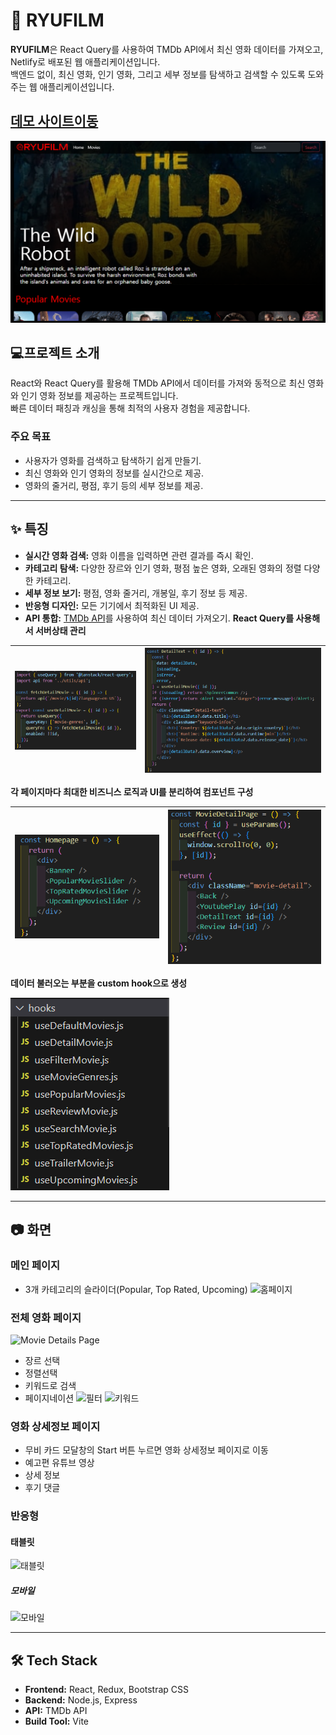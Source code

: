 # 🎥 RYUFILM

**RYUFILM**은 React Query를 사용하여 TMDb API에서 최신 영화 데이터를 가져오고, Netlify로 배포된 웹 애플리케이션입니다.  
백엔드 없이, 최신 영화, 인기 영화, 그리고 세부 정보를 탐색하고 검색할 수 있도록 도와주는 웹 애플리케이션입니다.

## [데모 사이트이동](https://ryufilm.netlify.app/)

![대표이미지](./images/ryuflix_representative.png)

## 💻프로젝트 소개

React와 React Query를 활용해 TMDb API에서 데이터를 가져와 동적으로 최신 영화와 인기 영화 정보를 제공하는 프로젝트입니다.  
빠른 데이터 패칭과 캐싱을 통해 최적의 사용자 경험을 제공합니다.

### 주요 목표

- 사용자가 영화를 검색하고 탐색하기 쉽게 만들기.
- 최신 영화와 인기 영화의 정보를 실시간으로 제공.
- 영화의 줄거리, 평점, 후기 등의 세부 정보를 제공.

---

## ✨ 특징

- **실시간 영화 검색:** 영화 이름을 입력하면 관련 결과를 즉시 확인.
- **카테고리 탐색:** 다양한 장르와 인기 영화, 평점 높은 영화, 오래된 영화의 정렬 다양한 카테고리.
- **세부 정보 보기:** 평점, 영화 줄거리, 개봉일, 후기 정보 등 제공.
- **반응형 디자인:** 모든 기기에서 최적화된 UI 제공.
- **API 통합:** [TMDb API](https://www.themoviedb.org/)를 사용하여 최신 데이터 가져오기.
  **React Query를 사용해서 서버상태 관리**

| ![react query](./images/react_query.png) | ![react query](./images/react_query2.png) |
| ---------------------------------------- | ----------------------------------------- |

**각 페이지마다 최대한 비즈니스 로직과 UI를 분리하여 컴포넌트 구성**

| ![홈페이지](./images/hompage_component.png) | ![상세페이지](./images/moviedetailpage_component.png) |
| ------------------------------------------- | ----------------------------------------------------- |

**데이터 불러오는 부분을 custom hook으로 생성**

![hooks](./images/hooks.png)

---

## 📷 화면

### 메인 페이지

- 3개 카테고리의 슬라이더(Popular, Top Rated, Upcoming)
  ![홈페이지](./images/homepage.gif)

### 전체 영화 페이지

![Movie Details Page](./screenshots/details-page.png)

- 장르 선택
- 정렬선택
- 키워드로 검색
- 페이지네이션
  ![필터](./images/pc_moviespage1.gif)
  ![키워드](./images/pc_moviespage_search.gif)

### 영화 상세정보 페이지

- 무비 카드 모달창의 Start 버튼 누르면 영화 상세정보 페이지로 이동
- 예고편 유튜브 영상
- 상세 정보
- 후기 댓글

### 반응형

#### 태블릿

![태블릿](./images/tablet_moviedetailpage2.gif)

##### 모바일

![모바일](./images/mobile.gif)

---

## 🛠️ Tech Stack

- **Frontend:** React, Redux, Bootstrap CSS
- **Backend:** Node.js, Express
- **API:** TMDb API
- **Build Tool:** Vite
